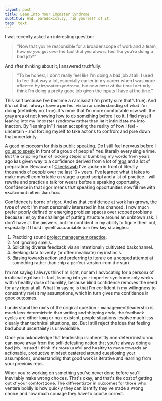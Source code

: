 ```yaml
---
layout: post
title: Lean Into Your Imposter Syndrome
subtitle: And, paradoxically, rid yourself of it.
tags: text
---
```


I was recently asked an interesting question:

> "Now that you're responsible for a broader scope of work and a team, how do
you get over the fact that you always feel like you're doing a bad job?"

And after thinking about it, I answered truthfully:

> "To be honest, I don't really feel like I’m doing a bad job at all. I used to
feel that way a lot, especially earlier in my career when I was more affected
by imposter syndrome, but now most of the time I actually think I'm doing a
pretty good job given the inputs I have at the time."

This isn't because I’ve become a narcissist (I'm pretty sure that's true). And
it's not that I always have a perfect vision or understanding of what I'm doing
(definitely not true). It's more that I'm more comfortable now with the gray
area of not knowing how to do something before I do it. I find myself leaning
into my imposter syndrome rather than let it intimidate me into inaction. By
"leaning in" I mean accepting the reality of how I feel - uncertain - and
forcing myself to take actions to confront and pare down that uncertainty.

A good microcosm for this is public speaking. Do I still feel nervous before I
[go up to speak](https://blog.danielna.com/talks/) in front of a group of people?
Yes, literally every single time. But the crippling fear of looking stupid or
bumbling my words from years ago has given way to a confidence derived from a lot of
[reps](/reps) and a lot of preparation. Because of [Cheekswab](http://www.cheekswab.org)
I've spoken in front of literally thousands of people over the last 10+ years.
I've learned what it takes to make myself comfortable on stage: a good script
and a lot of practice. I will rewrite and practice a talk for weeks before a
speaking opportunity. Confidence in that rigor means that speaking opportunities
now fill me with excitement rather than fear.

Confidence is borne of rigor. And as that confidence at work has grown, the type
of work I'm most personally interested in has changed. I now much prefer poorly
defined or emerging problem spaces over scoped problems because I enjoy the
challenge of putting structure around an unknown ask. I don't have all the answers,
but I’m confident in my ability to figure them out, especially if I hold myself
accountable to a few key strategies:

1. Practicing sound [project management practice](/understanding-project-management-will-improve-your-developer-job/).
1. Not ignoring [smells](/developing-my-sense-of-code-smell/).
1. Soliciting diverse feedback via an intentionally cultivated backchannel.
1. Seeking data to verify (or often invalidate) my instincts.
1. Biasing towards action and preferring to iterate on a scoped attempt at
something rather than ship a perfect version from the start.

I’m not saying I always think I'm right, nor am I advocating for a persona of irrational
egotism. In fact, leaning into your imposter syndrome only works with a healthy
dose of humility, because blind confidence removes the need for any rigor at all.
What I'm saying is that I'm confident in my willingness to constantly revisit my
assumptions, which in turn gives me confidence in good outcomes.

I understand the roots of the original question - management/leadership is much less
deterministic than writing and shipping code, the feedback cycles are either
long or non-existent, people situations resolve much less cleanly than technical
situations, etc. But I still reject the idea that feeling bad about uncertainty
is unavoidable.

Once you acknowledge that leadership is inherently non-deterministic you can
move away from the self-defeating notion that you're always doing a bad job.
Instead I think it's more useful and healthy to move towards an actionable,
productive mindset centered around questioning your assumptions, understanding
that good work is iterative and learning from your previous reps.

When you're working on something you've never done before you'll inevitably make
wrong choices. That's okay, and that's the cost of getting out of your comfort zone. The
differentiator in outcomes for those who venture boldly is how quickly they can
identify they've made a wrong choice and how much courage they have to course correct.
